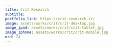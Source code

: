 ```yaml
---
title: Crit Research
subtitle:
portfolio_link: https://crit-research.it/
image: assets/works/crit/crit-desktop.jpg
image_ipad: assets/works/crit/crit-tablet.jpg
image_iphone: assets/works/crit/crit-mobile.jpg
ord: 24
---
```


